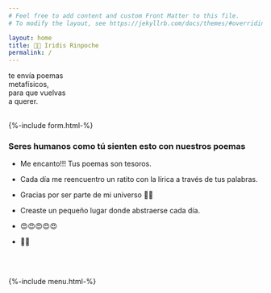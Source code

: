 ```yaml
---
# Feel free to add content and custom Front Matter to this file.
# To modify the layout, see https://jekyllrb.com/docs/themes/#overriding-theme-defaults

layout: home
title: 🌈💎 Iridis Rinpoche 
permalink: /
---
```


te envía poemas <br/>
metafísicos, <br/>
para que vuelvas <br/>
a querer. <br/>
<br/>


{%-include form.html-%}

### Seres humanos como tú sienten esto con nuestros poemas

- Me encanto!!! Tus poemas son tesoros.

- Cada día me reencuentro un ratito con la lírica a través de tus palabras.

- Gracias por ser parte de mi universo 💝💝

- Creaste un pequeño lugar donde abstraerse cada día.

- 😍😍😍😍😍

- 💯🧐

<br>
<br>

{%-include menu.html-%}
